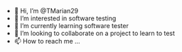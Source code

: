 - 👋 Hi, I’m @TMarian29
- 👀 I’m interested in software testing
- 🌱 I’m currently learning software tester
- 💞️ I’m looking to collaborate on a project to learn to test
- 📫 How to reach me ...

<!---
TMarian29/TMarian29 is a ✨ special ✨ repository because its `README.md` (this file) appears on your GitHub profile.
You can click the Preview link to take a look at your changes.
--->
